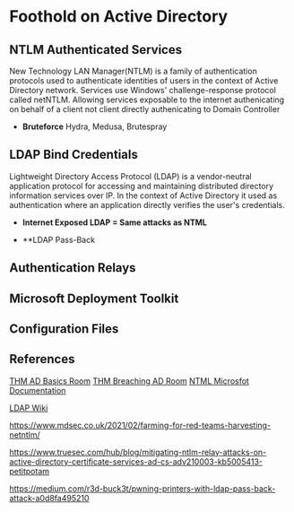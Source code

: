 # Foothold on Active Directory

## NTLM Authenticated Services
New Technology LAN Manager(NTLM) is a family of authentication protocols used to authenticate identities of users in the context of Active Directory network. Services use Windows' challenge-response protocol  called netNTLM. Allowing  services exposable to the internet authenicating on behalf of a client not client directly authenicating to Domain Controller

- **Bruteforce**
Hydra, Medusa, Brutespray 

## LDAP Bind Credentials
Lightweight Directory Access Protocol (LDAP) is a vendor-neutral application protocol for accessing and maintaining distributed directory information services over IP.  In the context of Active Directory it used as authentication where an application directly verifies the user's credentials.

- **Internet Exposed LDAP = Same attacks as NTML**

- **LDAP Pass-Back

##  Authentication Relays
##  Microsoft Deployment Toolkit
## Configuration Files

## References
[THM AD Basics Room](https://tryhackme.com/room/activedirectorybasics)
[THM Breaching AD Room](https://tryhackme.com/room/breachingad)
[NTML Microsfot Documentation](https://docs.microsoft.com/en-us/windows-server/security/kerberos/ntlm-overview)

[LDAP Wiki](https://en.wikipedia.org/wiki/Lightweight_Directory_Access_Protocol)

https://www.mdsec.co.uk/2021/02/farming-for-red-teams-harvesting-netntlm/

https://www.truesec.com/hub/blog/mitigating-ntlm-relay-attacks-on-active-directory-certificate-services-ad-cs-adv210003-kb5005413-petitpotam

https://medium.com/r3d-buck3t/pwning-printers-with-ldap-pass-back-attack-a0d8fa495210